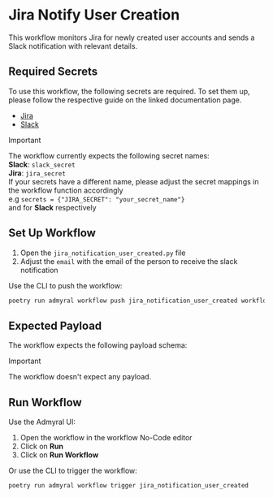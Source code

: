 # Jira Notify User Creation

This workflow monitors Jira for newly created user accounts and sends a Slack notification with relevant details.

## Required Secrets

To use this workflow, the following secrets are required. To set them up, please follow the respective guide on the linked documentation page.

- [Jira](https://docs.admyral.dev/integrations/jira/jira)
- [Slack](https://docs.admyral.dev/integrations/slack/slack)

> [!IMPORTANT]
> The workflow currently expects the following secret names: \
> **Slack**: `slack_secret` \
> **Jira**: `jira_secret` \
> If your secrets have a different name, please adjust the secret mappings in the workflow function accordingly \
> e.g `secrets = {"JIRA_SECRET": "your_secret_name"}` \
> and for **Slack** respectively

## Set Up Workflow

1. Open the `jira_notification_user_created.py` file
2. Adjust the `email` with the email of the person to receive the slack notification

Use the CLI to push the workflow:

```bash
poetry run admyral workflow push jira_notification_user_created workflows/jira_notification_user_created/jira_notification_user_created.py --activate
```

## Expected Payload

The workflow expects the following payload schema:

> [!IMPORTANT]
> The workflow doesn't expect any payload.

## Run Workflow

Use the Admyral UI:

1. Open the workflow in the workflow No-Code editor
2. Click on **Run**
3. Click on **Run Workflow**

Or use the CLI to trigger the workflow:

```bash
poetry run admyral workflow trigger jira_notification_user_created
```
